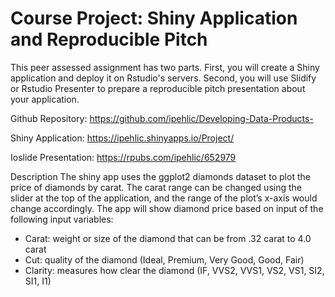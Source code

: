 # Course Project: Shiny Application and Reproducible Pitch

This peer assessed assignment has two parts. First, you will create a Shiny application and deploy it on Rstudio's servers. 
Second, you will use Slidify or Rstudio Presenter to prepare a reproducible pitch presentation about your application.

Github Repository: https://github.com/ipehlic/Developing-Data-Products-

Shiny Application: https://ipehlic.shinyapps.io/Project/

Ioslide Presentation: https://rpubs.com/ipehlic/652979

Description
The shiny app uses the ggplot2 diamonds dataset to plot the price of diamonds by carat. The carat range can be changed using the slider at the top of the application, and the range of the plot’s x-axis would change accordingly. The app will show diamond price based on input of the following input variables: 

- Carat: weight or size of the diamond that can be from .32 carat to 4.0 carat
- Cut: quality of the diamond (Ideal, Premium, Very Good, Good, Fair)
- Clarity: measures how clear the diamond (IF, VVS2, VVS1, VS2, VS1, SI2, SI1, I1)
